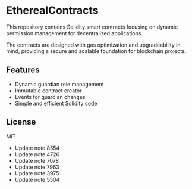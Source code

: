 # EtherealContracts

This repository contains Solidity smart contracts focusing on dynamic permission management for decentralized applications. 

The contracts are designed with gas optimization and upgradeability in mind, providing a secure and scalable foundation for blockchain projects.

## Features

- Dynamic guardian role management
- Immutable contract creator
- Events for guardian changes
- Simple and efficient Solidity code

## License

MIT
- Update note 8554
- Update note 4726
- Update note 7078
- Update note 7963
- Update note 3975
- Update note 5504
